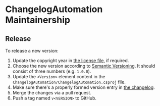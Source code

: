 ﻿ChangelogAutomation Maintainership
==================================

Release
-------

To release a new version:
1. Update the copyright year in [the license file][license], if required.
2. Choose the new version according to [Semantic Versioning][semver]. It should consist of three numbers (e.g. `1.0.0`).
3. Update the `<Version>` element content in the `ChangelogAutomation/ChangelogAutomation.csproj` file.
4. Make sure there's a properly formed version entry in [the changelog][changelog].
5. Merge the changes via a pull request.
6. Push a tag named `v<VERSION>` to GitHub.

[changelog]: ./CHANGELOG.md
[license]: ./LICENSE.md
[semver]: https://semver.org/spec/v2.0.0.html
